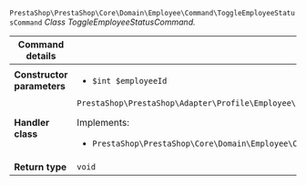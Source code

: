 `PrestaShop\PrestaShop\Core\Domain\Employee\Command\ToggleEmployeeStatusCommand`
_Class ToggleEmployeeStatusCommand._

| Command details            |    |
| -------------------------- | -- |
| **Constructor parameters** | <ul> <li>`$int $employeeId`</li> </ul> |
| **Handler class**          | `PrestaShop\PrestaShop\Adapter\Profile\Employee\CommandHandler\ToggleEmployeeStatusHandler`  <p> Implements: </p> <ul>  <li>`PrestaShop\PrestaShop\Core\Domain\Employee\CommandHandler\ToggleEmployeeStatusHandlerInterface`</li>  |
| **Return type** |  `void`  |
